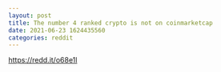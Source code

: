 ```yaml
--- 
layout: post 
title: The number 4 ranked crypto is not on coinmarketcap 
date: 2021-06-23 1624435560 
categories: reddit 
--- 
```

https://redd.it/o68e1l
